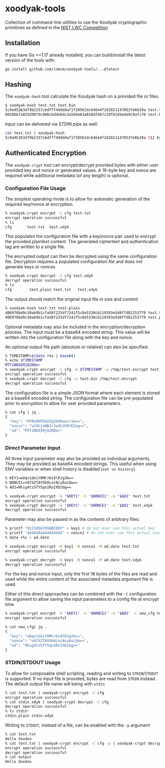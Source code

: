 # xoodyak-tools

Collection of command-line utilities to use the Xoodyak cryptographic primitives as defined in
the [NIST LWC Competition](https://csrc.nist.gov/CSRC/media/Projects/lightweight-cryptography/documents/finalist-round/updated-spec-doc/xoodyak-spec-final.pdf)

## Installation

If you have Go >=1.17 already installed, you can build/install the latest version of the tools with:
```sh
go install github.com/inmcm/xoodyak-tools/...@latest
```


## Hashing

The `xoodyak-hash` tool calculate the Xoodyak hash on a provided file or files.

```sh
$ xoodyak-hash test.txt test.bin
5c9a95363d79b2157cbdfff49dddaf1f20562dc64644f2d28211478537e6b29a test.txt (12 bytes)
00186bfa025d9079c988cbddebdc3a5b9a03a018df487c28f01d4ade9c8afc70 test.bin (1024 bytes)
```

Input can be delivered via STDIN pipe as well:
```sh
cat test.txt | xoodyak-hash
5c9a95363d79b2157cbdfff49dddaf1f20562dc64644f2d28211478537e6b29a (12 bytes)
```

## Authenticated Encryption

The `xoodyak-crypt` tool can encrypt/decrypt provided bytes with either user provided key and nonce or generated values. A 16-byte key and nonce are required
while additional metadata (of any length) is optional.

### Configuration File Usage

The simplest operating mode is to allow for automatic generation of the required key/nonce at encryption.
```sh
% xoodyak-crypt encrypt -C cfg test.txt 
encrypt operation successful
% ls
cfg       test.txt  test.xdyk
```
This populates the configuration file with a key/nonce pair used to encrypt the provided plaintext content. The generated ciphertext and authentication tag are written to a single file.

The encrypted output can then be decrypted using the same configuration file.
Decryption requires a populated configuration file and does not generate keys or nonces
```sh
% xoodyak-crypt decrypt -C cfg test.xdyk 
decrypt operation successful
% ls
cfg        test.plain test.txt   test.xdyk
```
The output should match the original input file in size and content
```sh
% xoodyak-hash test.txt test.plain 
d06970bd9c30ab9b1cfa58f225df7241f5c8e5330cb119393e540ffd81253779 test.txt (13 bytes) 
d06970bd9c30ab9b1cfa58f225df7241f5c8e5330cb119393e540ffd81253779 test.plain (13 bytes)
```

Optional metadata may also be included in the encryption/decryption process. The input must be a base64 encoded string. This value will be written into the configuration file along with the key and nonce. 

An optional output file path (absolute or relative) can also be specified.

```sh
% TIMESTAMP=$(date +%s | base64)
% echo $TIMESTAMP
MTY1NDQ1MjQ2NQo=
% xoodyak-crypt encrypt -C cfg -m $TIMESTAMP -o /tmp/test.encrypt test.txt
encrypt operation successful
% xoodyak-crypt decrypt -C cfg -o test.bin /tmp/test.encrypt
decrypt operation successful
```

The configuration file is a simple JSON format where each element is stored as a base64 encoded string. The configuration file can be pre-populated prior to encryption to allow for user provided parameters.
```sh
% cat cfg | jq .
{
  "key": "H7RG96Fb6IEg2KdKwa/r1w==",
  "nonce": "uC6hjaNBJcJwShJkRYEZwg==",
  "ad": "MTY1NDQ1MjQ2NQo="
}
```

### Direct Parameter Input

All three input parameter may also be provided as individual arguments. They may be provided as base64 encoded strings. This useful
when using ENV variables or when shell history is disabled (`set +o history`)
```sh
% KEY1=wOqv1deiY8MC+Ks9lRJg3A==
% NONCE1=nOfXZTAYOk0LocNcy8uLDw==
% AD1=Nhig4tzSTY5qn2RoIXDzbg==

% xoodyak-crypt encrypt -k "$KEY1" -n "$NONCE1" -m "$AD1" test.txt
encrypt operation successful
% xoodyak-crypt decrypt -k "$KEY1" -n "$NONCE1" -m "$AD1" test.xdyk
decrypt operation successful
```

Parameter may also be passed in as the contents of arbitrary files:

```sh
% printf "0123456789ABCDEF" > key1 # do not ever use this actual key
% printf "4444444444444444" > nonce1 # do not ever use this actual nonce
% date +%s > ad.date

% xoodyak-crypt encrypt -K key1 -N nonce1 -M ad.date test.txt
encrypt operation successful

% xoodyak-crypt decrypt -K key1 -N nonce1 -M ad.date test.xdyk
decrypt operation successful
```
For the key and nonce input, only the first 16 bytes of the files are read and used while the entire content of the associated metadata argument file is used.

Either of this direct approaches can be combined with the `-C` configuration file argument to allow saving the input parameters to a config file at encrypt time

```sh
% xoodyak-crypt encrypt -k "$KEY1" -n "$NONCE1" -m "$AD1" -C new_cfg test.txt
encrypt operation successful

% cat new_cfg| jq .
{
  "key": "wOqv1deiY8MC+Ks9lRJg3A==",
  "nonce": "nOfXZTAYOk0LocNcy8uLDw==",
  "ad": "Nhig4tzSTY5qn2RoIXDzbg=="
}
```

### STDIN/STDOUT Usage

To allow for composable shell scripting, reading and writing to `STDIN`/`STDOUT` is supported.
If no input file is provided, bytes are read from `STDIN` instead. The default output file name will being with `stdin` 

```sh
% cat test.txt | xoodyak-crypt encrypt -C cfg
encrypt operation successful
% cat stdin.xdyk | xoodyak-crypt decrypt -C cfg
decrypt operation successful
% ls stdin*
stdin.plain stdin.xdyk
```

Writing to `STDOUT`, instead of a file, can be enabled with the `-p` argument

```sh
% cat test.txt 
Hello Xoodoo
% cat test.txt | xoodyak-crypt encrypt -C cfg -p | xoodyak-crypt decrypt -C cfg -p > output
encrypt operation successful
decrypt operation successful
% cat output
Hello Xoodoo
```
